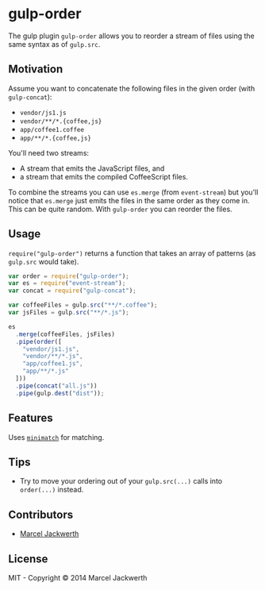 # gulp-order

The gulp plugin `gulp-order` allows you to reorder a stream of files using the same syntax as of `gulp.src`.

## Motivation

Assume you want to concatenate the following files in the given order (with `gulp-concat`):

- `vendor/js1.js`
- `vendor/**/*.{coffee,js}`
- `app/coffee1.coffee`
- `app/**/*.{coffee,js}`

You'll need two streams:

- A stream that emits the JavaScript files, and
- a stream that emits the compiled CoffeeScript files.
 
To combine the streams you can use `es.merge` (from `event-stream`) but you'll notice that `es.merge` just emits the files in the same order as they come in. This can be quite random. With `gulp-order` you can reorder the files.

## Usage

`require("gulp-order")` returns a function that takes an array of patterns (as `gulp.src` would take).

```javascript
var order = require("gulp-order");
var es = require("event-stream");
var concat = require("gulp-concat");

var coffeeFiles = gulp.src("**/*.coffee");
var jsFiles = gulp.src("**/*.js");

es
  .merge(coffeeFiles, jsFiles)
  .pipe(order([
    "vendor/js1.js",
    "vendor/**/*.js",
    "app/coffee1.js",
    "app/**/*.js"
  ]))
  .pipe(concat("all.js"))
  .pipe(gulp.dest("dist"));
```

## Features

Uses [`minimatch`](https://github.com/isaacs/minimatch) for matching.

## Tips

- Try to move your ordering out of your `gulp.src(...)` calls into `order(...)` instead.

## Contributors

- [Marcel Jackwerth](http://twitter.com/sirlantis)

## License

MIT - Copyright © 2014 Marcel Jackwerth
